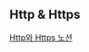 ## Http & Https

[Http와 Https 노션](https://mire-crocus-096.notion.site/HTTP-HTTPS-28670a7035a04816aecdb22846e1a68e)
